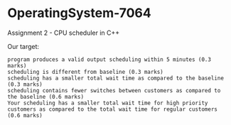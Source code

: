 # OperatingSystem-7064
Assignment 2 - CPU scheduler in C++

Our target:

    program produces a valid output scheduling within 5 minutes (0.3 marks)
    scheduling is different from baseline (0.3 marks)
    scheduling has a smaller total wait time as compared to the baseline (0.3 marks)
    scheduling contains fewer switches between customers as compared to the baseline (0.6 marks)
    Your scheduling has a smaller total wait time for high priority customers as compared to the total wait time for regular customers (0.6 marks)
